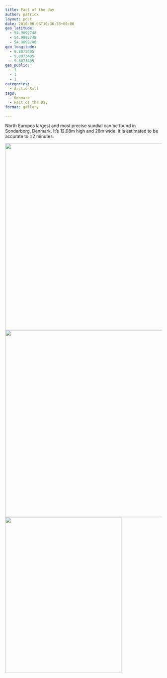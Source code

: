 ```yaml
---
title: Fact of the day
author: patrick
layout: post
date: 2016-06-03T10:30:33+00:00
geo_latitude:
  - 54.9092748
  - 54.9092748
  - 54.9092748
geo_longitude:
  - 9.8073405
  - 9.8073405
  - 9.8073405
geo_public:
  - 1
  - 1
  - 1
categories:
  - Arctic Roll
tags:
  - Denmark
  - Fact of the Day
format: gallery

---
```

North Europes largest and most precise sundial can be found in Sonderborg, Denmark. It&#8217;s 12.08m high and 28m wide. It is estimated to be accurate to ±2 minutes.&nbsp;

[<img src="http://localhost/wordpress/wp-content/uploads/2016/06/img_2344.jpg" alt="" width="800" height="600" class="alignnone size-full wp-image-343" srcset="http://localhost/wordpress/wp-content/uploads/2016/06/img_2344.jpg 800w, http://localhost/wordpress/wp-content/uploads/2016/06/img_2344-300x225.jpg 300w, http://localhost/wordpress/wp-content/uploads/2016/06/img_2344-768x576.jpg 768w" sizes="(max-width: 709px) 85vw, (max-width: 909px) 67vw, (max-width: 984px) 61vw, (max-width: 1362px) 45vw, 600px" />][1][<img src="http://localhost/wordpress/wp-content/uploads/2016/06/img_2345.jpg" alt="" width="800" height="600" class="alignnone size-full wp-image-342" srcset="http://localhost/wordpress/wp-content/uploads/2016/06/img_2345.jpg 800w, http://localhost/wordpress/wp-content/uploads/2016/06/img_2345-300x225.jpg 300w, http://localhost/wordpress/wp-content/uploads/2016/06/img_2345-768x576.jpg 768w" sizes="(max-width: 709px) 85vw, (max-width: 909px) 67vw, (max-width: 984px) 61vw, (max-width: 1362px) 45vw, 600px" />][2][<img src="http://localhost/wordpress/wp-content/uploads/2016/06/img_2346.jpg" alt="" width="374" height="500" class="alignnone size-full wp-image-341" srcset="http://localhost/wordpress/wp-content/uploads/2016/06/img_2346.jpg 374w, http://localhost/wordpress/wp-content/uploads/2016/06/img_2346-224x300.jpg 224w" sizes="(max-width: 374px) 85vw, 374px" />][3]

 [1]: http://localhost/wordpress/wp-content/uploads/2016/06/img_2344.jpg
 [2]: http://localhost/wordpress/wp-content/uploads/2016/06/img_2345.jpg
 [3]: http://localhost/wordpress/wp-content/uploads/2016/06/img_2346.jpg